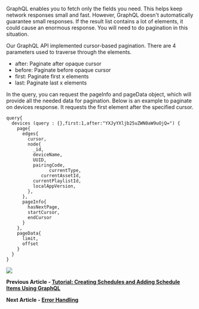 <p>GraphQL enables you to fetch only the fields you need. This helps keep network responses small and fast. However, GraphQL doesn't automatically guarantee small responses. If the result list contains a lot of elements, it could cause an enormous response. You will need to do pagination in this situation. </p>
<p>Our GraphQL API implemented cursor-based pagination. There are 4 parameters used to traverse through the elements.</p>
<ul>
<li>after: Paginate after opaque cursor</li>
<li>before: Paginate before opaque cursor</li>
<li>first: Paginate first x elements</li>
<li>last: Paginate last x elements </li>
</ul>
<p>In the query, you can request the pageInfo and pageData object, which will provide all the needed data for pagination. Below is an example to paginate on devices response. It requests the first element after the specified cursor.</p>
<pre><code class="language-json" data-language="json">query<span class="token punctuation">{</span><br>  devices (query <span class="token operator">:</span> <span class="token punctuation">{</span><span class="token punctuation">}</span><span class="token punctuation">,</span>first<span class="token operator">:</span><span class="token number">1</span><span class="token punctuation">,</span>after<span class="token operator">:</span><span class="token string">"YXJyYXljb25uZWN0aW9uOjQ="</span>) <span class="token punctuation">{</span><br>    page<span class="token punctuation">{</span><br>      edges<span class="token punctuation">{</span><br>        cursor<span class="token punctuation">,</span><br>        node<span class="token punctuation">{</span><br>          _id<span class="token punctuation">,</span><br>          deviceName<span class="token punctuation">,</span><br>          UUID<span class="token punctuation">,</span><br>          pairingCode<span class="token punctuation">,</span><br>                currentType<span class="token punctuation">,</span><br>             currentAssetId<span class="token punctuation">,</span><br>          currentPlaylistId<span class="token punctuation">,</span><br>          localAppVersion<span class="token punctuation">,</span><br>        <span class="token punctuation">}</span><span class="token punctuation">,</span><br>      <span class="token punctuation">}</span><span class="token punctuation">,</span><br>      pageInfo<span class="token punctuation">{</span><br>        hasNextPage<span class="token punctuation">,</span><br>        startCursor<span class="token punctuation">,</span><br>        endCursor<br>      <span class="token punctuation">}</span><br>    <span class="token punctuation">}</span><span class="token punctuation">,</span><br>    pageData<span class="token punctuation">{</span><br>      limit<span class="token punctuation">,</span><br>      offset<br>    <span class="token punctuation">}</span><br>  <span class="token punctuation">}</span><br><span class="token punctuation">}</span></code></pre>
<p><img src="https://support.optisigns.com/hc/article_attachments/36564421486483"></p>
<p><strong>Previous Article - <a href="https://support.optisigns.com/hc/en-us/articles/36558834998291-Tutorial-Creating-Schedules-and-Adding-Schedule-Items-Using-GraphQL" target="_blank" rel="noopener noreferrer">Tutorial: Creating Schedules and Adding Schedule Items Using GraphQL</a></strong></p>
<p><strong>Next Article - <a href="https://support.optisigns.com/hc/en-us/articles/4414564078995-Error-Handling" target="_blank" rel="noopener noreferrer">Error Handling</a></strong></p>
<p> </p>